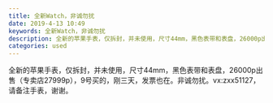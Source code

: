 ```yaml
---
title: 全新Watch，非诚勿扰
date: 2019-4-13 10:49
keywords: 全新Watch，非诚勿扰
description: 全新的苹果手表，仅拆封，并未使用，尺寸44mm，黑色表带和表盘，26000p出售（专卖店27999p），9号买的，刚三天，发票也在。非诚勿扰。vx:zxx51127，请备注手表，谢谢。
categories: used
---
```

<td class="t_f" id="postmessage_3482332">

全新的苹果手表，仅拆封，并未使用，尺寸44mm，黑色表带和表盘，26000p出售（专卖店27999p），9号买的，刚三天，发票也在。非诚勿扰。vx:zxx51127，请备注手表，谢谢。<br/>
<img alt="" border="0" class="zoom" data-cf-modified-c5318a3084e3dc37758fff19-="" file="http://www.flw.ph/data/appbyme/upload/image/201904/13/0Xe5tMGue913.jpg" id="aimg_DIXba" lazyloadthumb="1" onclick="" onmouseover="" src="http://www.flw.ph/data/appbyme/upload/image/201904/13/0Xe5tMGue913.jpg"/><br/>
<br/>
<img alt="" border="0" class="zoom" data-cf-modified-c5318a3084e3dc37758fff19-="" file="http://www.flw.ph/data/appbyme/upload/image/201904/13/HCNWmRPST1Pt.jpg" id="aimg_RJjBj" lazyloadthumb="1" onclick="" onmouseover="" src="http://www.flw.ph/data/appbyme/upload/image/201904/13/HCNWmRPST1Pt.jpg"/><br/>
<br/>
<img alt="" border="0" class="zoom" data-cf-modified-c5318a3084e3dc37758fff19-="" file="http://www.flw.ph/data/appbyme/upload/image/201904/13/PNqlBqA7ojgB.jpg" id="aimg_veKVP" lazyloadthumb="1" onclick="" onmouseover="" src="http://www.flw.ph/data/appbyme/upload/image/201904/13/PNqlBqA7ojgB.jpg"/><br/>
<br/>
<img alt="" border="0" class="zoom" data-cf-modified-c5318a3084e3dc37758fff19-="" file="http://www.flw.ph/data/appbyme/upload/image/201904/13/uMLjHbRkBow5.jpg" id="aimg_gvj64" lazyloadthumb="1" onclick="" onmouseover="" src="http://www.flw.ph/data/appbyme/upload/image/201904/13/uMLjHbRkBow5.jpg"/><br/>
<br/>
<img alt="" border="0" class="zoom" data-cf-modified-c5318a3084e3dc37758fff19-="" file="http://www.flw.ph/data/appbyme/upload/image/201904/13/m9ZCpMkX9bl4.jpg" id="aimg_aKe8w" lazyloadthumb="1" onclick="" onmouseover="" src="http://www.flw.ph/data/appbyme/upload/image/201904/13/m9ZCpMkX9bl4.jpg"/><br/>
<br/>
</td>
